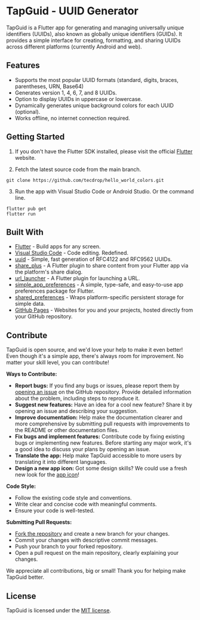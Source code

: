 # TapGuid - UUID Generator

TapGuid is a Flutter app for generating and managing universally unique identifiers (UUIDs), also known as globally unique identifiers (GUIDs). It provides a simple interface for creating, formatting, and sharing UUIDs across different platforms (currently Android and web).

## Features

- Supports the most popular UUID formats (standard, digits, braces, parentheses, URN, Base64)
- Generates version 1, 4, 6, 7, and 8 UUIDs.
- Option to display UUIDs in uppercase or lowercase.
- Dynamically generates unique background colors for each UUID (optional).
- Works offline, no internet connection required.

## Getting Started

1. If you don't have the Flutter SDK installed, please visit the official [Flutter](https://docs.flutter.dev/get-started/install) website.

2. Fetch the latest source code from the main branch.

``` 
git clone https://github.com/tecdrop/hello_world_colors.git
```

3. Run the app with Visual Studio Code or Android Studio. Or the command line.

``` 
flutter pub get
flutter run
```

## Built With

- [Flutter](https://flutter.dev/) - Build apps for any screen.
- [Visual Studio Code](https://code.visualstudio.com/) - Code editing. Redefined.
- [uuid](https://pub.dev/packages/uuid) - Simple, fast generation of RFC4122 and RFC9562 UUIDs.
- [share_plus](https://pub.dev/packages/share_plus) - A Flutter plugin to share content from your Flutter app via the platform's share dialog.
- [url_launcher](https://pub.dev/packages/url_launcher) - A Flutter plugin for launching a URL.
- [simple_app_preferences](https://pub.dev/packages/simple_app_preferences) - A simple, type-safe, and easy-to-use app preferences package for Flutter.
- [shared_preferences](https://pub.dev/packages/shared_preferences) - Wraps platform-specific persistent storage for simple data.
- [GitHub Pages](https://pages.github.com/) - Websites for you and your projects, hosted directly from your GitHub repository.

## Contribute

TapGuid is open source, and we'd love your help to make it even better! Even though it's a simple app, there's always room for improvement.  No matter your skill level, you can contribute!

**Ways to Contribute:**

* **Report bugs:** If you find any bugs or issues, please report them by [opening an issue](https://github.com/tecdrop/tap_guid/issues) on the GitHub repository. Provide detailed information about the problem, including steps to reproduce it.
* **Suggest new features:** Have an idea for a cool new feature? Share it by opening an issue and describing your suggestion.
* **Improve documentation:**  Help make the documentation clearer and more comprehensive by submitting pull requests with improvements to the README or other documentation files.
* **Fix bugs and implement features:** Contribute code by fixing existing bugs or implementing new features. Before starting any major work, it's a good idea to discuss your plans by opening an issue.
* **Translate the app:** Help make TapGuid accessible to more users by translating it into different languages.
* **Design a new app icon:**  Got some design skills?  We could use a fresh new look for the [app icon](https://github.com/tecdrop/tap_guid/blob/main/web/icons/Icon-512.png)!

**Code Style:**

* Follow the existing code style and conventions.
* Write clear and concise code with meaningful comments.
* Ensure your code is well-tested.

**Submitting Pull Requests:**

* [Fork the repository](https://github.com/tecdrop/tap_guid/fork) and create a new branch for your changes.
* Commit your changes with descriptive commit messages.
* Push your branch to your forked repository.
* Open a pull request on the main repository, clearly explaining your changes.

We appreciate all contributions, big or small! Thank you for helping make TapGuid better.

## License

TapGuid is licensed under the [MIT license](LICENSE).
